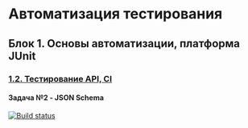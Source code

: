 # Автоматизация тестирования

## Блок 1. Основы автоматизации, платформа JUnit

### [1.2. Тестирование API, CI](https://github.com/netology-code/aqa-homeworks/tree/master/api-ci#%D0%B4%D0%BE%D0%BC%D0%B0%D1%88%D0%BD%D0%B5%D0%B5-%D0%B7%D0%B0%D0%B4%D0%B0%D0%BD%D0%B8%D0%B5-%D0%BA-%D0%B7%D0%B0%D0%BD%D1%8F%D1%82%D0%B8%D1%8E-12-%D1%82%D0%B5%D1%81%D1%82%D0%B8%D1%80%D0%BE%D0%B2%D0%B0%D0%BD%D0%B8%D0%B5-api-ci)

#### Задача №2 - JSON Schema
   
[![Build status](https://ci.appveyor.com/api/projects/status/asssk2m5g2dtqf2w?svg=true)](https://ci.appveyor.com/project/procursor/aqa-1-2-api-ci)

   
    

